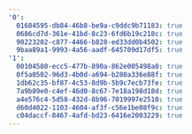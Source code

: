 ```yaml
---
'0':
  01684595-db84-46b8-be9a-c9ddc9b71183: true
  0686cd7d-361e-41bd-8c23-6fd6b19c218c: true
  90223202-c877-4466-b828-ed33dd0b4502: true
  9baa89a1-9993-4a56-aadf-645709d17df5: true
'1':
  00104580-ecc5-477b-890a-862e005498a0: true
  0f5a0502-96d3-4b0d-a694-b280a336e88f: true
  1db62c35-bf87-4c53-8d9b-5b9c7ecb73fe: true
  7a9b89e0-c4ef-46d0-8c67-7e18a198d18d: true
  a4e576c4-5d58-432d-8b96-7019997e2510: true
  d60d4022-1103-4604-af3f-c56e1be08f9c: true
  c04daccf-8467-4afd-bd23-6416e2003229: true
---
```

